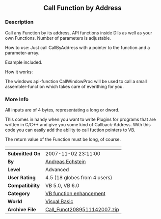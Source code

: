 ﻿<div align="center">

## Call Function by Address


</div>

### Description

Call any Function by its address, API functions inside Dlls as well as your own Functions. Number of parameters is adjustable.

How to use: Just call CallByAddress with a pointer to the function and a parameter-array.

Example included.

How it works:

The windows api-function CallWindowProc will be used to call a small assembler-function which takes care of everithing for you.
 
### More Info
 
All inputs are of 4 bytes, representating a long or dword.

This comes in handy when you want to write Plugins for programs that are written in C/C++ and give you some kind of Callback-Address. With this code you can easily add the ability to call fuction pointers to VB.

The return value of the Function must be long, of course.


<span>             |<span>
---                |---
**Submitted On**   |2007-11-02 23:11:00
**By**             |[Andreas Echstein](https://github.com/Planet-Source-Code/PSCIndex/blob/master/ByAuthor/andreas-echstein.md)
**Level**          |Advanced
**User Rating**    |4.5 (18 globes from 4 users)
**Compatibility**  |VB 5\.0, VB 6\.0
**Category**       |[VB function enhancement](https://github.com/Planet-Source-Code/PSCIndex/blob/master/ByCategory/vb-function-enhancement__1-25.md)
**World**          |[Visual Basic](https://github.com/Planet-Source-Code/PSCIndex/blob/master/ByWorld/visual-basic.md)
**Archive File**   |[Call\_Funct2089511142007\.zip](https://github.com/Planet-Source-Code/andreas-echstein-call-function-by-address__1-69579/archive/master.zip)








